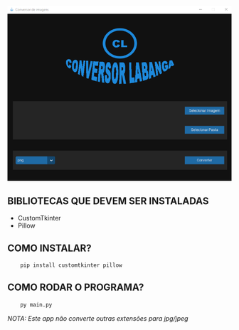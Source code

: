 ![Conversor De Imagens](./imagens/app.png)

## BIBLIOTECAS QUE DEVEM SER INSTALADAS
- CustomTkinter
- Pillow

## COMO INSTALAR?

```bash
    pip install customtkinter pillow
```

## COMO RODAR O PROGRAMA?

```bash
    py main.py
```

*NOTA: Este app não converte outras extensões para jpg/jpeg*
